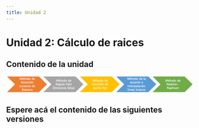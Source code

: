 ```yaml
---
title: Unidad 2
---
```

# Unidad 2: Cálculo de raices

## Contenido de la unidad

<img src="images/contenidoU2.png"/>

## Espere acá el contenido de las siguientes versiones